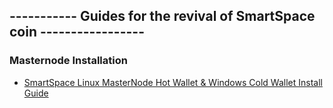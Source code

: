 ----------- Guides for the revival of SmartSpace coin -----------------
-----------------------------------------------------------------------

### Masternode Installation
* [SmartSpace Linux MasterNode Hot Wallet & Windows Cold Wallet Install Guide](guides/auto-guide.md)